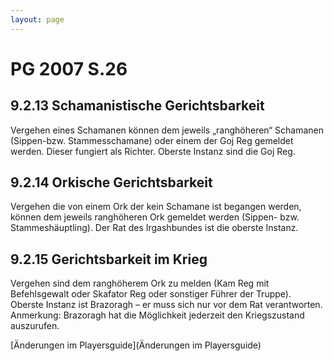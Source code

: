 ```yaml
---
layout: page
---
```


PG 2007 S.26
============

9.2.13 Schamanistische Gerichtsbarkeit
--------------------------------------

Vergehen eines Schamanen können dem jeweils „ranghöheren“ Schamanen (Sippen-bzw. Stammesschamane) oder einem der Goj Reg gemeldet werden. Dieser fungiert als Richter. Oberste Instanz sind die Goj Reg. 


9.2.14 Orkische Gerichtsbarkeit
-------------------------------

Vergehen die von einem Ork der kein Schamane ist begangen werden, können dem jeweils ranghöheren Ork gemeldet werden (Sippen- bzw. Stammeshäuptling). Der Rat des Irgashbundes ist die oberste Instanz. 


9.2.15 Gerichtsbarkeit im Krieg
-------------------------------

Vergehen sind dem ranghöherem Ork zu melden (Kam Reg mit Befehlsgewalt oder Skafator Reg oder sonstiger Führer der Truppe). Oberste Instanz ist Brazoragh – er muss sich nur vor dem Rat verantworten. Anmerkung: Brazoragh hat die Möglichkeit jederzeit den Kriegszustand auszurufen. 

[Änderungen im Playersguide](Änderungen im Playersguide)
